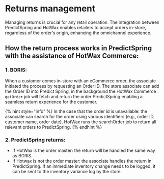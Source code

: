 # Returns management

Managing returns is crucial for any retail operation. The integration between PredictSpring and HotWax enables retailers to accept orders in-store, regardless of the order's origin, enhancing the omnichannel experience.

## How the return process works in **PredictSpring** with the assistance of **HotWax Commerce**:

### 1. BORIS:

When a customer comes in-store with an eCommerce order, the associate initiated the process by requesting an Order ID. The store associate can add the Order ID into Predict Spring, in the background the HotWax Commerce `getOrder` job will fetch and return the order PredictSpring enabling a seamless return experience for the customer. 

{% hint style="info" %}
In the case that the order id is unavailable: the associate can search for the order using various identifiers (e.g., order ID, customer name, order date), HotWax runs the searchOrder job to return all relevant orders to PredictSpring.
{% endhint %}

### 2. PredictSpring returns:

* If HotWax is the order master: the return will be handled the same way as BORIS. 
* If Hotwax is not the order master: the associate handles the return in PredictSpring. If an immediate inventory change needs to be logged, it can be sent to the inventory variance log by the store.
